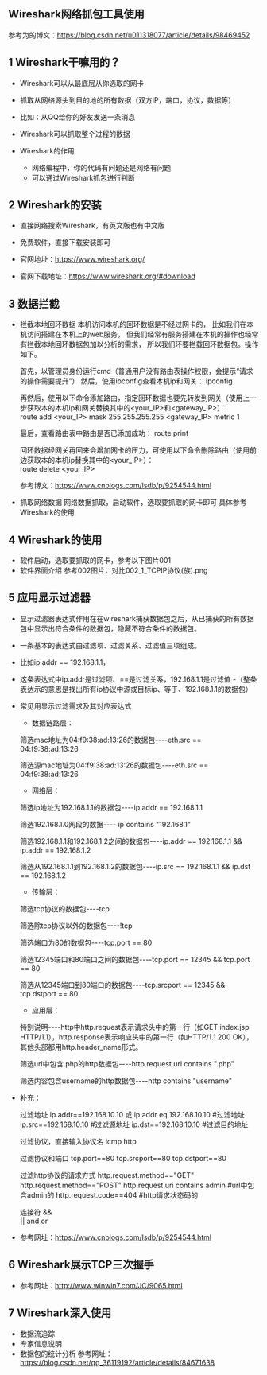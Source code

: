 ## Wireshark网络抓包工具使用

参考为的博文：https://blog.csdn.net/u011318077/article/details/98469452

## 1 Wireshark干嘛用的？

- Wireshark可以从最底层从你选取的网卡
- 抓取从网络源头到目的地的所有数据（双方IP，端口，协议，数据等）
- 比如：从QQ给你的好友发送一条消息
- Wireshark可以抓取整个过程的数据

- Wireshark的作用
    - 网络编程中，你的代码有问题还是网络有问题
    - 可以通过Wireshark抓包进行判断

## 2 Wireshark的安装
- 直接网络搜索Wireshark，有英文版也有中文版
- 免费软件，直接下载安装即可

- 官网地址：https://www.wireshark.org/
- 官网下载地址：https://www.wireshark.org/#download


## 3 数据拦截
- 拦截本地回环数据
    本机访问本机的回环数据是不经过网卡的，
    比如我们在本机访问搭建在本机上的web服务，
    但我们经常有服务搭建在本机的操作也经常有拦截本地回环数据包加以分析的需求，
    所以我们环要拦载回环数据包。操作如下。
    
    首先，以管理员身份运行cmd（普通用户没有路由表操作权限，会提示“请求的操作需要提升”）
    然后，使用ipconfig查看本机ip和网关：
    ipconfig
    
    再然后，使用以下命令添加路由，指定回环数据也要先转发到网关（使用上一步获取本的本机ip和网关替换其中的<your_IP>和<gateway_IP>）：    
    route add <your_IP> mask 255.255.255.255 <gateway_IP> metric 1
    
    最后，查看路由表中路由是否已添加成功：
    route print
    
    回环数据经网关再回来会增加网卡的压力，可使用以下命令删除路由（使用前边获取本的本机ip替换其中的<your_IP>）：    
    route delete <your_IP>
    
    参考博文：https://www.cnblogs.com/lsdb/p/9254544.html

- 抓取网络数据
    网络数据抓取，启动软件，选取要抓取的网卡即可
    具体参考Wireshark的使用
    
## 4 Wireshark的使用

- 软件启动，选取要抓取的网卡，参考以下图片001
- 软件界面介绍 参考002图片，对比002_1_TCPIP协议(族).png

## 5 应用显示过滤器
- 显示过滤器表达式作用在在wireshark捕获数据包之后，从已捕获的所有数据包中显示出符合条件的数据包，隐藏不符合条件的数据包。

- 一条基本的表达式由过滤项、过滤关系、过滤值三项组成。
- 比如ip.addr == 192.168.1.1，
- 这条表达式中ip.addr是过滤项、==是过滤关系，192.168.1.1是过滤值
-（整条表达示的意思是找出所有ip协议中源或目标ip、等于、192.168.1.1的数据包）

- 常见用显示过滤需求及其对应表达式
    - 数据链路层：
    
    筛选mac地址为04:f9:38:ad:13:26的数据包----eth.src == 04:f9:38:ad:13:26
    
    筛选源mac地址为04:f9:38:ad:13:26的数据包----eth.src == 04:f9:38:ad:13:26
    
    - 网络层：
    
    筛选ip地址为192.168.1.1的数据包----ip.addr == 192.168.1.1
    
    筛选192.168.1.0网段的数据---- ip contains "192.168.1"
    
    筛选192.168.1.1和192.168.1.2之间的数据包----ip.addr == 192.168.1.1 && ip.addr == 192.168.1.2
    
    筛选从192.168.1.1到192.168.1.2的数据包----ip.src == 192.168.1.1 && ip.dst == 192.168.1.2
    
    - 传输层：
    
    筛选tcp协议的数据包----tcp
    
    筛选除tcp协议以外的数据包----!tcp
    
    筛选端口为80的数据包----tcp.port == 80
    
    筛选12345端口和80端口之间的数据包----tcp.port == 12345 && tcp.port == 80
    
    筛选从12345端口到80端口的数据包----tcp.srcport == 12345 && tcp.dstport == 80
    
    - 应用层：
    
    特别说明----http中http.request表示请求头中的第一行（如GET index.jsp HTTP/1.1），http.response表示响应头中的第一行（如HTTP/1.1 200 OK），其他头部都用http.header_name形式。
    
    筛选url中包含.php的http数据包----http.request.url contains ".php"
    
    筛选内容包含username的http数据包----http contains "username"
    
- 补充：

    过滤地址
    ip.addr==192.168.10.10  或  ip.addr eq 192.168.10.10  #过滤地址
    ip.src==192.168.10.10     #过滤源地址
    ip.dst==192.168.10.10     #过滤目的地址
     
    过滤协议，直接输入协议名
    icmp 
    http
     
    过滤协议和端口
    tcp.port==80
    tcp.srcport==80
    tcp.dstport==80
     
    过滤http协议的请求方式
    http.request.method=="GET"
    http.request.method=="POST"
    http.request.uri contains admin   #url中包含admin的
    http.request.code==404    #http请求状态码的
     
    连接符
    &&  
    ||
    and
    or
    
- 参考网址：https://www.cnblogs.com/lsdb/p/9254544.html


## 6 Wireshark展示TCP三次握手
- 参考网址：http://www.winwin7.com/JC/9065.html

## 7 Wireshark深入使用
- 数据流追踪 
- 专家信息说明
- 数据包的统计分析 
参考网址：https://blog.csdn.net/qq_36119192/article/details/84671638

